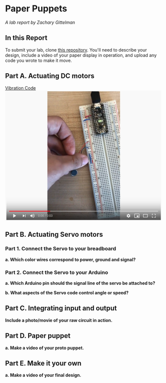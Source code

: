 # Paper Puppets

*A lab report by Zachary Gittelman*

## In this Report

To submit your lab, clone [this repository](https://github.com/FAR-Lab/IDD-Fa18-Lab4). You'll need to describe your design, include a video of your paper display in operation, and upload any code you wrote to make it move.

## Part A. Actuating DC motors

[Vibration Code]()
[![Vibration Motor](https://github.com/zachgitt/IDD-Fa19-Lab4/blob/master/dc_thumb.png)](https://www.youtube.com/watch?v=19w3wgHcua4)


## Part B. Actuating Servo motors

### Part 1. Connect the Servo to your breadboard

**a. Which color wires correspond to power, ground and signal?**

### Part 2. Connect the Servo to your Arduino

**a. Which Arduino pin should the signal line of the servo be attached to?**

**b. What aspects of the Servo code control angle or speed?**

## Part C. Integrating input and output

**Include a photo/movie of your raw circuit in action.**

## Part D. Paper puppet

**a. Make a video of your proto puppet.**

## Part E. Make it your own

**a. Make a video of your final design.**
 
